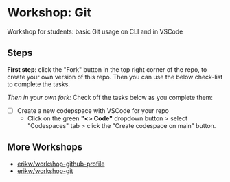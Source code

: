 # Workshop: Git
Workshop for students: basic Git usage on CLI and in VSCode


## Steps

**First step**: click the "Fork" button in the top right corner of the repo, to create your own version of this repo. Then you can use the below check-list to complete the tasks.

*Then in your own fork:* Check off the tasks below as you complete them:
- [ ] Create a new codepspace with VSCode for your repo
  * Click on the green **"<> Code"** dropdown button > select "Codespaces" tab > click the "Create codespace on main" button.



## More Workshops
* [erikw/workshop-github-profile](https://github.com/erikw/workshop-github-profile)
* [erikw/workshop-git](https://github.com/erikw/workshop-git)

